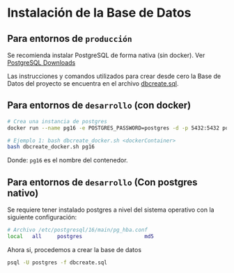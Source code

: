 # Instalación de la Base de Datos

## Para entornos de `producción`

Se recomienda instalar PostgreSQL de forma nativa (sin docker). Ver [PostgreSQL Downloads](https://www.postgresql.org/download/)

Las instrucciones y comandos utilizados para crear desde cero la Base de Datos del proyecto se encuentra en el archivo [dbcreate.sql](./dbcreate.sql).

## Para entornos de `desarrollo` (con docker)

```bash
# Crea una instancia de postgres
docker run --name pg16 -e POSTGRES_PASSWORD=postgres -d -p 5432:5432 postgres:16.0
```

```bash
# Ejemplo 1: bash dbcreate_docker.sh <dockerContainer>
bash dbcreate_docker.sh pg16
```

Donde: `pg16` es el nombre del contenedor.

## Para entornos de `desarrollo` (Con postgres nativo)

Se requiere tener instalado postgres a nivel del sistema operativo con la siguiente configuración:

```bash
# Archivo /etc/postgresql/16/main/pg_hba.conf
local   all     postgres                    md5
```

Ahora si, procedemos a crear la base de datos

```bash
psql -U postgres -f dbcreate.sql
```
